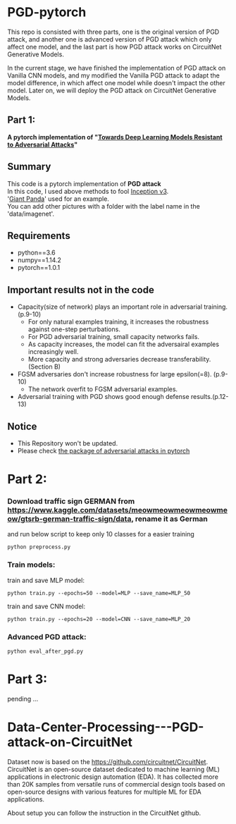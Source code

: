 # PGD-pytorch
This repo is consisted with three parts, one is the original version of PGD attack, and another one is advanced version of PGD attack which only affect one model, and the last part is how PGD attack works on CircuitNet Generative Models. 

In the current stage, we have finished the implementation of PGD attack on Vanilla CNN models, and my modified the Vanilla PGD attack to adapt the model difference, in which affect one model while doesn't impact the other model. Later on, we will deploy the PGD attack on CircuitNet Generative Models. 


## Part 1:

**A pytorch implementation of "[Towards Deep Learning Models Resistant to Adversarial Attacks](https://arxiv.org/abs/1706.06083)"**

## Summary
This code is a pytorch implementation of **PGD attack**   
In this code, I used above methods to fool [Inception v3](https://arxiv.org/abs/1512.00567).   
'[Giant Panda](http://www.image-net.org/)' used for an example.   
You can add other pictures with a folder with the label name in the 'data/imagenet'.    

## Requirements
* python==3.6   
* numpy==1.14.2   
* pytorch==1.0.1   

## Important results not in the code
- Capacity(size of network) plays an important role in adversarial training. (p.9-10)
	- For only natural examples training, it increases the robustness against one-step perturbations.
	- For PGD adversarial training, small capacity networks fails.
	- As capacity increases, the model can fit the adversairal examples increasingly well.
	- More capacity and strong adversaries decrease transferability. (Section B)
- FGSM adversaries don't increase robustness for large epsilon(=8). (p.9-10)
	- The network overfit to FGSM adversarial examples.
- Adversarial training with PGD shows good enough defense results.(p.12-13)

## Notice
- This Repository won't be updated.
- Please check [the package of adversarial attacks in pytorch](https://github.com/Harry24k/adversairal-attacks-pytorch)



# Part 2:
### Download traffic sign GERMAN from https://www.kaggle.com/datasets/meowmeowmeowmeowmeow/gtsrb-german-traffic-sign/data, rename it as German

and run below script to keep only 10 classes for a easier training
```
python preprocess.py
```
### Train models:
train and save MLP model:
```
python train.py --epochs=50 --model=MLP --save_name=MLP_50
```

train and save CNN model:
```
python train.py --epochs=20 --model=CNN --save_name=MLP_20
```

### Advanced PGD attack:
```
python eval_after_pgd.py
```


# Part 3:
pending ...

# Data-Center-Processing---PGD-attack-on-CircuitNet
Dataset now is based on the https://github.com/circuitnet/CircuitNet. CircuitNet is an open-source dataset dedicated to machine learning (ML) applications in electronic design automation (EDA). It has collected more than 20K samples from versatile runs of commercial design tools based on open-source designs with various features for multiple ML for EDA applications. 

About setup you can follow the instruction in the CircuitNet github.
